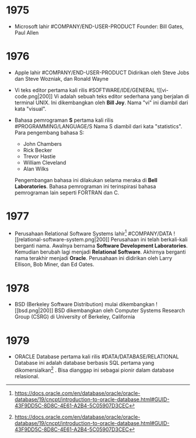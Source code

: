 # 1975
- Microsoft lahir #COMPANY/END-USER-PRODUCT 
	Founder: Bill Gates, Paul Allen
# 1976
- Apple lahir #COMPANY/END-USER-PRODUCT
	Didirikan oleh Steve Jobs dan Steve Wozniak, dan Ronald Wayne
- Vi teks editor pertama kali rilis #SOFTWARE/IDE/GENERAL 
	![[vi-code.png|200]]
	Vi adalah sebuah teks editor sederhana yang berjalan di terminal UNIX. Ini dikembangkan oleh **Bill Joy**. Nama "vi" ini diambil dari kata "visual".
- Bahasa pemrograman **S** pertama kali rilis #PROGRAMMING/LANGUAGE/S
	Nama S diambil dari kata "statistics". Para pengembang bahasa S:
	- John Chambers
	- Rick Becker
	- Trevor Hastie
	- William Cleveland
	- Alan Wilks
	
	Pengembangan bahasa ini dilakukan selama meraka di **Bell Laboratories**. Bahasa pemrograman ini terinspirasi bahasa pemrograman lain seperti FORTRAN dan C.
# 1977
- Perusahaan Relational Software Systems lahir[^1] #COMPANY/DATA
	![[relational-software-system.png|200]]
	Perusahaan ini telah berkali-kali berganti nama. Awalnya bernama **Software Development Laboratories**. Kemudian berubah lagi menjadi **Relational Software**. Akhirnya berganti nama terakhir menjadi **Oracle**. 
	Perusahaan ini didirikan oleh Larry Ellison, Bob Miner, dan Ed Oates.
# 1978
- BSD (Berkeley Software Distribution) mulai dikembangkan
	![[bsd.png|200]]
	BSD dikembangkan oleh Computer Systems Research Group (CSRG) di University of Berkeley, California
# 1979
- ORACLE Database pertama kali rilis #DATA/DATABASE/RELATIONAL 
	Database ini adalah database berbasis SQL pertama yang dikomersialkan[^1] . Bisa dianggap ini sebagai pionir dalam database relasional.

[^1]: https://docs.oracle.com/en/database/oracle/oracle-database/19/cncpt/introduction-to-oracle-database.html#GUID-43F9DD5C-8D8C-4E61-A2B4-5C05907D3CEC